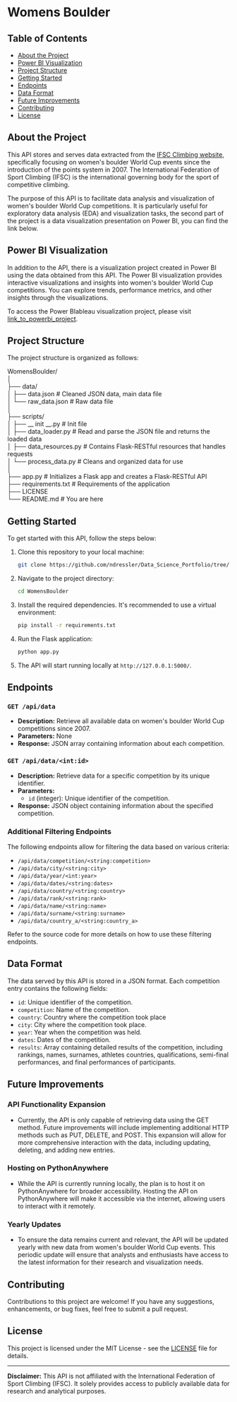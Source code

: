 # Womens Boulder

## Table of Contents
- [About the Project](#about-the-project)
- [Power BI Visualization](#powerbi-visualization)
- [Project Structure](#project-structure)
- [Getting Started](#getting-started)
- [Endpoints](#endpoints)
- [Data Format](#data-format)
- [Future Improvements](#future-improvements)
- [Contributing](#contributing)
- [License](#license)

## About the Project

This API stores and serves data extracted from the <a href="https://www.ifsc-climbing.org/" target="_blank">IFSC Climbing website</a>, specifically focusing on women's boulder World Cup events since the introduction of the points system in 2007. The International Federation of Sport Climbing (IFSC) is the international governing body for the sport of competitive climbing.

The purpose of this API is to facilitate data analysis and visualization of women's boulder World Cup competitions. It is particularly useful for exploratory data analysis (EDA) and visualization tasks, the second part of the project is a data visualization presentation on Power BI, you can find the link below.

## Power BI Visualization

In addition to the API, there is a visualization project created in Power BI using the data obtained from this API. The Power BI visualization provides interactive visualizations and insights into women's boulder World Cup competitions. You can explore trends, performance metrics, and other insights through the visualizations.

To access the Power BIableau visualization project, please visit [link_to_powerbi_project](link_to_powerbi_project).

## Project Structure

The project structure is organized as follows:

WomensBoulder/<br>
│<br>
├── data/<br>
│   ├── data.json        # Cleaned JSON data, main data file<br>
│   └── raw_data.json    # Raw data file<br>
│<br>
├── scripts/<br>
│   ├── __ init __.py            # Init file<br>
│   ├── data_loader.py            # Read and parse the JSON file and returns the loaded data<br>
│   ├── data_resources.py           # Contains Flask-RESTful resources that handles requests<br>
│   └── process_data.py           # Cleans and organized data for use<br>
│<br>
├── app.py      # Initializes a Flask app and creates a Flask-RESTful API<br>
├── requirements.txt  # Requirements of the application<br>
├── LICENSE<br>
└── README.md                              # You are here

## Getting Started

To get started with this API, follow the steps below:

1. Clone this repository to your local machine:

   ```bash
   git clone https://github.com/ndressler/Data_Science_Portfolio/tree/main/WomensBoulder
   ```

2. Navigate to the project directory:

   ```bash
   cd WomensBoulder
   ```

3. Install the required dependencies. It's recommended to use a virtual environment:

   ```bash
   pip install -r requirements.txt
   ```

4. Run the Flask application:

   ```bash
   python app.py
   ```

5. The API will start running locally at `http://127.0.0.1:5000/`.

## Endpoints

### `GET /api/data`

- **Description:** Retrieve all available data on women's boulder World Cup competitions since 2007.
- **Parameters:** None
- **Response:** JSON array containing information about each competition.

### `GET /api/data/<int:id>`

- **Description:** Retrieve data for a specific competition by its unique identifier.
- **Parameters:**
  - `id` (integer): Unique identifier of the competition.
- **Response:** JSON object containing information about the specified competition.

### Additional Filtering Endpoints

The following endpoints allow for filtering the data based on various criteria:

- `/api/data/competition/<string:competition>`
- `/api/data/city/<string:city>`
- `/api/data/year/<int:year>`
- `/api/data/dates/<string:dates>`
- `/api/data/country/<string:country>`
- `/api/data/rank/<string:rank>`
- `/api/data/name/<string:name>`
- `/api/data/surname/<string:surname>`
- `/api/data/country_a/<string:country_a>`

Refer to the source code for more details on how to use these filtering endpoints.

## Data Format

The data served by this API is stored in a JSON format. Each competition entry contains the following fields:

- `id`: Unique identifier of the competition.
- `competition`: Name of the competition.
- `country`: Country where the competition took place
- `city`: City where the competition took place.
- `year`: Year when the competition was held.
- `dates`: Dates of the competition.
- `results`: Array containing detailed results of the competition, including rankings, names, surnames, athletes countries, qualifications, semi-final performances, and final performances of participants.

## Future Improvements

### API Functionality Expansion
- Currently, the API is only capable of retrieving data using the GET method. Future improvements will include implementing additional HTTP methods such as PUT, DELETE, and POST. This expansion will allow for more comprehensive interaction with the data, including updating, deleting, and adding new entries.

### Hosting on PythonAnywhere
- While the API is currently running locally, the plan is to host it on PythonAnywhere for broader accessibility. Hosting the API on PythonAnywhere will make it accessible via the internet, allowing users to interact with it remotely.

### Yearly Updates
- To ensure the data remains current and relevant, the API will be updated yearly with new data from women's boulder World Cup events. This periodic update will ensure that analysts and enthusiasts have access to the latest information for their research and visualization needs.

## Contributing

Contributions to this project are welcome! If you have any suggestions, enhancements, or bug fixes, feel free to submit a pull request.

## License

This project is licensed under the MIT License - see the [LICENSE](LICENSE) file for details.


---

**Disclaimer:** This API is not affiliated with the International Federation of Sport Climbing (IFSC). It solely provides access to publicly available data for research and analytical purposes.
